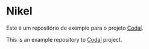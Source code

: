 # Nikel

Este é um repositório de exemplo para o projeto [Codaí](https://codai.growdev.com.br).

This is an example repository to [Codaí](https://codai.growdev.com.br) project.
